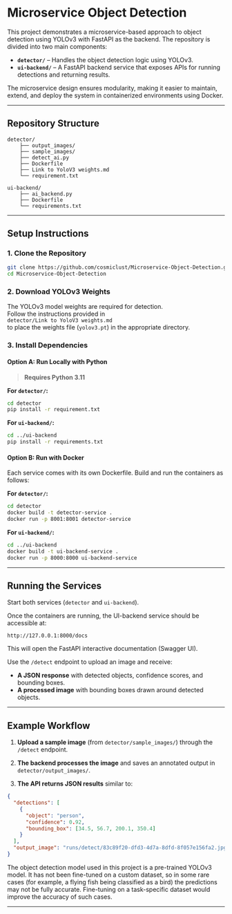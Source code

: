 # Microservice Object Detection

This project demonstrates a microservice-based approach to object detection using YOLOv3 with FastAPI as the backend. The repository is divided into two main components:

- **`detector/`** – Handles the object detection logic using YOLOv3.
- **`ui-backend/`** – A FastAPI backend service that exposes APIs for running detections and returning results.

The microservice design ensures modularity, making it easier to maintain, extend, and deploy the system in containerized environments using Docker.

---

## Repository Structure

```
detector/
    ├── output_images/           
    ├── sample_images/            
    ├── detect_ai.py             
    ├── Dockerfile                
    ├── Link to YoloV3 weights.md 
    └── requirement.txt           

ui-backend/
    ├── ai_backend.py            
    ├── Dockerfile                
    └── requirements.txt         
```

---

## Setup Instructions

### 1. Clone the Repository

```bash
git clone https://github.com/cosmiclust/Microservice-Object-Detection.git
cd Microservice-Object-Detection
```

### 2. Download YOLOv3 Weights

The YOLOv3 model weights are required for detection.  
Follow the instructions provided in  
`detector/Link to YoloV3 weights.md`  
to place the weights file (`yolov3.pt`) in the appropriate directory.

### 3. Install Dependencies

#### Option A: Run Locally with Python

> **Requires Python 3.11**

**For `detector/`:**
```bash
cd detector
pip install -r requirement.txt
```

**For `ui-backend/`:**
```bash
cd ../ui-backend
pip install -r requirements.txt
```

#### Option B: Run with Docker

Each service comes with its own Dockerfile. Build and run the containers as follows:

**For `detector/`:**
```bash
cd detector
docker build -t detector-service .
docker run -p 8001:8001 detector-service
```

**For `ui-backend/`:**
```bash
cd ../ui-backend
docker build -t ui-backend-service .
docker run -p 8000:8000 ui-backend-service
```

---

## Running the Services

Start both services (`detector` and `ui-backend`).

Once the containers are running, the UI-backend service should be accessible at:

```
http://127.0.0.1:8000/docs
```

This will open the FastAPI interactive documentation (Swagger UI).

Use the `/detect` endpoint to upload an image and receive:

- **A JSON response** with detected objects, confidence scores, and bounding boxes.
- **A processed image** with bounding boxes drawn around detected objects.

---

## Example Workflow

1. **Upload a sample image** (from `detector/sample_images/`) through the `/detect` endpoint.

2. **The backend processes the image** and saves an annotated output in `detector/output_images/`.

3. **The API returns JSON results** similar to:

```json
{
  "detections": [
    {
      "object": "person",
      "confidence": 0.92,
      "bounding_box": [34.5, 56.7, 200.1, 350.4]
    }
  ],
  "output_image": "runs/detect/83c89f20-dfd3-4d7a-8dfd-8f057e156fa2.jpg"
}
```
The object detection model used in this project is a pre-trained YOLOv3 model. It has not been fine-tuned on a custom dataset, so in some rare cases (for example, a flying fish being classified as a bird) the predictions may not be fully accurate. Fine-tuning on a task-specific dataset would improve the accuracy of such cases.




---
